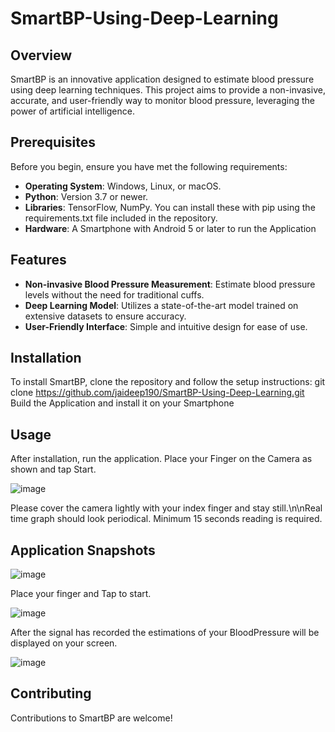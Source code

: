 # SmartBP-Using-Deep-Learning

## Overview
SmartBP is an innovative application designed to estimate blood pressure using deep learning techniques. This project aims to provide a non-invasive, accurate, and user-friendly way to monitor blood pressure, leveraging the power of artificial intelligence.

## Prerequisites
Before you begin, ensure you have met the following requirements:
- **Operating System**: Windows, Linux, or macOS.
- **Python**: Version 3.7 or newer.
- **Libraries**: TensorFlow, NumPy. You can install these with pip using the requirements.txt file included in the repository.
- **Hardware**: A Smartphone with Android 5 or later to run the Application

## Features
- **Non-invasive Blood Pressure Measurement**: Estimate blood pressure levels without the need for traditional cuffs.
- **Deep Learning Model**: Utilizes a state-of-the-art model trained on extensive datasets to ensure accuracy.
- **User-Friendly Interface**: Simple and intuitive design for ease of use.

## Installation
To install SmartBP, clone the repository and follow the setup instructions:
git clone https://github.com/jaideep190/SmartBP-Using-Deep-Learning.git
Build the Application and install it on your Smartphone

## Usage
After installation, run the application.
Place your Finger on the Camera as shown and tap Start.

![image](https://github.com/jaideep190/SmartBP-Using-Deep-Learning/assets/119040566/7a82c55e-16f8-4b18-8d8e-45e774be7cb5)

Please cover the camera lightly with your index finger and stay still.\n\nReal time graph should look periodical.
Minimum 15 seconds reading is required.

## Application Snapshots
![image](https://github.com/jaideep190/SmartBP-Using-Deep-Learning/assets/119040566/e1a03044-fe50-4c8d-9835-c6a6263a6a75)

Place your finger and Tap to start.

![image](https://github.com/jaideep190/SmartBP-Using-Deep-Learning/assets/119040566/5b95c2fd-7f1d-42c3-be59-2632340c58e4)

After the signal has recorded the estimations of your BloodPressure will be displayed on your screen.

![image](https://github.com/jaideep190/SmartBP-Using-Deep-Learning/assets/119040566/18d5e48c-5924-4ce0-961d-1c1f7005e28e)


## Contributing
Contributions to SmartBP are welcome!
